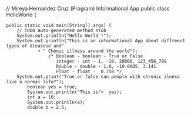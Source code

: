 // Mireya Hernandez Cruz (Program) Informational App
public class HelloWorld {

	public static void main(String[] args) {
		// TODO Auto-generated method stub
		System.out.println("Hello World !");
		System.out.println("This is an informational App about diffreent types of dieasese and"
				+ " Chonic illness around the world");
					/* Boolean - boolean - True or False
					   integer - int - 1, -10, 20000, 123_456_789
					   Double - double - 1.0, -10.0005, 3.141
					   Float - float -  0.758 */
		System.out.print("True or false can people with chronic ilness live a normal life?");
			boolean yes = true;
			System.out.println("This is"+  yes);
			int a = 10;
			System.out.println(a);
			double b = 2.5;